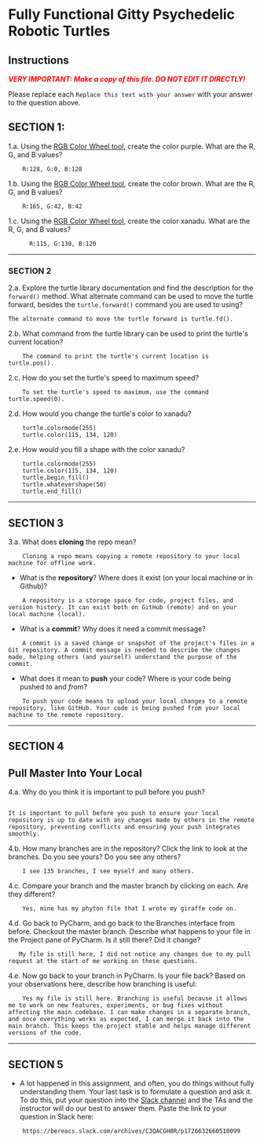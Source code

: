 # Fully Functional Gitty Psychedelic Robotic Turtles

## Instructions

**_<span style="color:red">
    VERY IMPORTANT: Make a copy of this file. DO NOT EDIT IT DIRECTLY!
</span>_**

Please replace each `Replace this text with your answer` 
with your answer to the question above.

## SECTION 1: 

1.a. Using the [RGB Color Wheel tool](https://colorspire.com/rgb-color-wheel/), create the color purple. 
     What are the R, G, and B values?

```
    R:128, G:0, B:128
```

1.b. Using the [RGB Color Wheel tool](https://colorspire.com/rgb-color-wheel/), create the color brown. 
     What are the R, G, and B values? 

```
    R:165, G:42, B:42
```

1.c. Using the [RGB Color Wheel tool](https://colorspire.com/rgb-color-wheel/), create the color xanadu. 
     What are the R, G, and B values?

```
      R:115, G:130, B:120

```

---

### SECTION 2

2.a. Explore the turtle library documentation and find the description for the 
     `forward()` method. What alternate command can be used to move the turtle forward, 
     besides the `turtle.forward()` command you are used to using?
```
The alternate command to move the turtle forward is turtle.fd().
```

2.b. What command from the turtle library can be used to print the turtle's current 
   location?
   
```
    The command to print the turtle's current location is turtle.pos().
```

2.c. How do you set the turtle's speed to maximum speed?
   
```
    To set the turtle's speed to maximum, use the command turtle.speed(0).
```

2.d. How would you change the turtle's color to xanadu? 

```
    turtle.colormode(255)
    turtle.color(115, 134, 120)
```

2.e. How would you fill a shape with the color xanadu?

```
    turtle.colormode(255)
    turtle.color(115, 134, 120)
    turtle.begin_fill()
    turtle.whatevershape(50)
    turtle.end_fill()
```

---

## SECTION 3

3.a. What does **cloning** the repo mean?

```
    Cloning a repo means copying a remote repository to your local machine for offline work.
```


- What is the **repository**? Where does it exist (on your local machine or in Github)?

```
    A repository is a storage space for code, project files, and version history. It can exist both on GitHub (remote) and on your local machine (local).
```


- What is a **commit**? Why does it need a commit message?

```
    A commit is a saved change or snapshot of the project's files in a Git repository. A commit message is needed to describe the changes made, helping others (and yourself) understand the purpose of the commit.
```


- What does it mean to **push** your code? Where is your code being pushed _to_ and _from_?

```
    To push your code means to upload your local changes to a remote repository, like GitHub. Your code is being pushed from your local machine to the remote repository.
```

---

## SECTION 4

## Pull Master Into Your Local

4.a. Why do you think it is important to pull before you push?

```
    
It is important to pull before you push to ensure your local repository is up to date with any changes made by others in the remote repository, preventing conflicts and ensuring your push integrates smoothly.
```

4.b. How many branches are in the repository?
     Click the link to look at the branches. Do you see yours? Do you see any others? 

```
    I see 135 branches, I see myself and many others.
```


4.c. Compare your branch and the master branch by clicking on each. Are they different?

```
    Yes, mine has my phyton file that I wrote my giraffe code on.
```


4.d. Go back to PyCharm, and go back to the Branches interface from before. Checkout the 
     master branch.
     Describe what happens to your file in the Project pane of PyCharm. Is it still 
     there? Did it change?

```
   My file is still here, I did not notice any changes due to my pull request at the start of me working on these questions.
```


4.e. Now go back to your branch in PyCharm. Is your file back? Based on your observations
     here, describe how branching is useful:

```
    Yes my file is still here. Branching is useful because it allows me to work on new features, experiments, or bug fixes without affecting the main codebase. I can make changes in a separate branch, and once everything works as expected, I can merge it back into the main branch. This keeps the project stable and helps manage different versions of the code.
```

---

## SECTION 5
- A lot happened in this assignment, and often, you do things without fully 
  understanding them. Your last task is to formulate a question and ask it. 
  To do this, put your question into the [Slack channel](https://bereacs.slack.com/archives/C3QACGH8R) and the TAs and the instructor 
  will do our best to answer them. Paste the link to your question in Slack here: 

```
    https://bereacs.slack.com/archives/C3QACGH8R/p1726632660510099
```